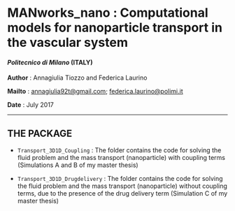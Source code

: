 # MANworks_nano : Computational models for nanoparticle transport in the vascular system

#### *Politecnico di Milano* (ITALY)

**Author** : Annagiulia Tiozzo and Federica Laurino

**Mailto** : <annagiulia92t@gmail.com>; <federica.laurino@polimi.it>

**Date**   : July 2017


-------------------------------------------------------

## THE PACKAGE
- `Transport_3D1D_Coupling`     : The folder contains the code for solving the fluid problem and the mass transport (nanoparticle) with coupling terms (Simulations A and B of my master thesis)

- `Transport_3D1D_Drugdelivery` : The folder contains the code for solving the fluid problem and the mass transport (nanoparticle) without coupling terms, due to the presence of the drug delivery term (Simulation C of my master thesis)
